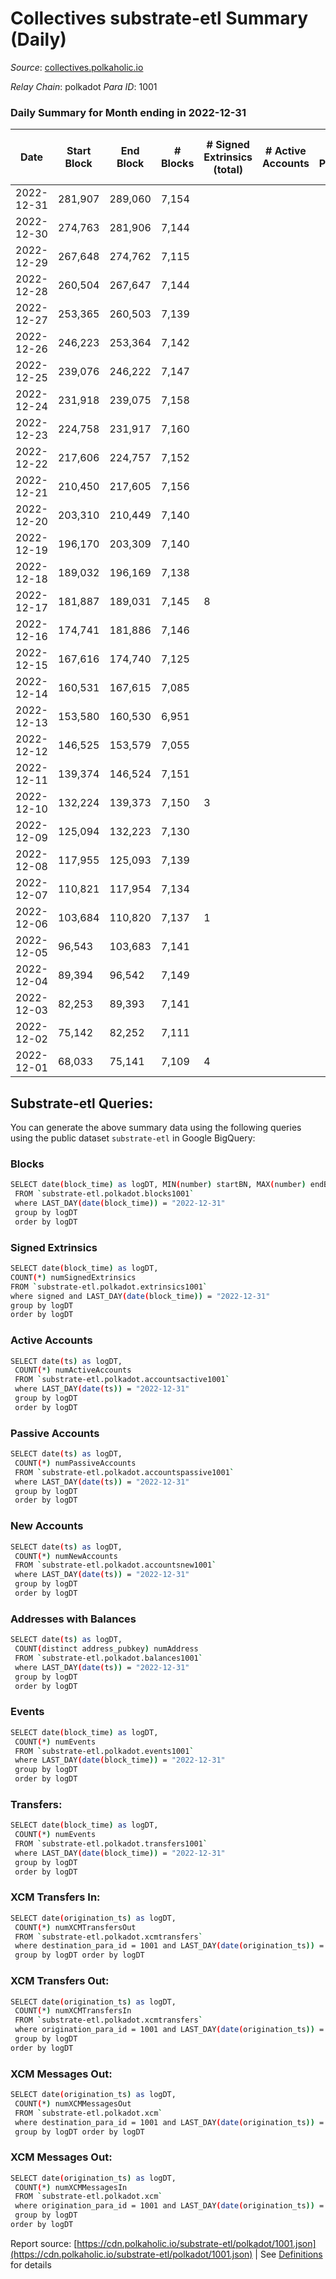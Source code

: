 # Collectives substrate-etl Summary (Daily)

_Source_: [collectives.polkaholic.io](https://collectives.polkaholic.io)

*Relay Chain*: polkadot
*Para ID*: 1001



### Daily Summary for Month ending in 2022-12-31


| Date | Start Block | End Block | # Blocks | # Signed Extrinsics (total) | # Active Accounts | # Passive | # New | # Addresses with Balances | # Events | # Transfers | # XCM Transfers In | # XCM Transfers Out | # XCM In | # XCM Out | Issues | 
| ---- | ----------- | --------- | -------- | --------------------------- | ----------------- | --------- | ----- | ------------------------- | -------- | ----------- | ------------------ | ------------------- | -------- | --------- | ------ |
| 2022-12-31 | 281,907 | 289,060 | 7,154 |  |  |  |  | 17 | 14,312 |   |   |   |  |  |  |
| 2022-12-30 | 274,763 | 281,906 | 7,144 |  |  |  |  |  | 14,292 |   |   |   |  |  |  |
| 2022-12-29 | 267,648 | 274,762 | 7,115 |  |  |  |  |  | 14,234 |   |   |   |  |  |  |
| 2022-12-28 | 260,504 | 267,647 | 7,144 |  |  |  |  |  | 14,292 |   |   |   |  |  |  |
| 2022-12-27 | 253,365 | 260,503 | 7,139 |  |  |  |  |  | 14,282 |   |   |   |  |  |  |
| 2022-12-26 | 246,223 | 253,364 | 7,142 |  |  |  |  |  | 14,294 |   | 1 ($13.52) |   |  |  |  |
| 2022-12-25 | 239,076 | 246,222 | 7,147 |  |  |  |  |  | 14,298 |   |   |   |  |  |  |
| 2022-12-24 | 231,918 | 239,075 | 7,158 |  |  |  |  |  | 14,320 |   |   |   |  |  |  |
| 2022-12-23 | 224,758 | 231,917 | 7,160 |  |  |  |  |  | 14,324 |   |   |   |  |  |  |
| 2022-12-22 | 217,606 | 224,757 | 7,152 |  |  |  |  |  | 14,308 |   |   |   |  |  |  |
| 2022-12-21 | 210,450 | 217,605 | 7,156 |  |  |  |  |  | 14,316 |   |   |   |  |  |  |
| 2022-12-20 | 203,310 | 210,449 | 7,140 |  |  |  |  |  | 14,284 |   |   |   |  |  |  |
| 2022-12-19 | 196,170 | 203,309 | 7,140 |  |  |  |  |  | 14,284 |   |   |   |  |  |  |
| 2022-12-18 | 189,032 | 196,169 | 7,138 |  |  |  |  |  | 14,279 |   |   |   |  |  |  |
| 2022-12-17 | 181,887 | 189,031 | 7,145 | 8 |  |  |  |  | 14,302 |   |   |   |  |  |  |
| 2022-12-16 | 174,741 | 181,886 | 7,146 |  |  |  |  |  | 14,296 |   |   |   |  |  |  |
| 2022-12-15 | 167,616 | 174,740 | 7,125 |  |  |  |  |  | 14,254 |   |   |   |  |  |  |
| 2022-12-14 | 160,531 | 167,615 | 7,085 |  |  |  |  |  | 14,174 |   |   |   |  |  |  |
| 2022-12-13 | 153,580 | 160,530 | 6,951 |  |  |  |  |  | 13,906 |   |   |   |  |  |  |
| 2022-12-12 | 146,525 | 153,579 | 7,055 |  |  |  |  |  | 14,114 |   |   |   |  |  |  |
| 2022-12-11 | 139,374 | 146,524 | 7,151 |  |  |  |  |  | 14,306 |   |   |   |  |  |  |
| 2022-12-10 | 132,224 | 139,373 | 7,150 | 3 |  |  |  |  | 14,307 |   |   |   |  |  |  |
| 2022-12-09 | 125,094 | 132,223 | 7,130 |  |  |  |  |  | 14,264 |   |   |   |  |  |  |
| 2022-12-08 | 117,955 | 125,093 | 7,139 |  |  |  |  |  | 14,282 |   |   |   |  |  |  |
| 2022-12-07 | 110,821 | 117,954 | 7,134 |  |  |  |  |  | 14,272 |   |   |   |  |  |  |
| 2022-12-06 | 103,684 | 110,820 | 7,137 | 1 |  |  |  |  | 14,285 |   | 1 ($6.61) |   |  |  |  |
| 2022-12-05 | 96,543 | 103,683 | 7,141 |  |  |  |  |  | 14,286 |   |   |   |  |  |  |
| 2022-12-04 | 89,394 | 96,542 | 7,149 |  |  |  |  |  | 14,302 |   |   |   |  |  |  |
| 2022-12-03 | 82,253 | 89,393 | 7,141 |  |  |  |  |  | 14,286 |   |   |   |  |  |  |
| 2022-12-02 | 75,142 | 82,252 | 7,111 |  |  |  |  |  | 14,226 |   |   |   |  |  |  |
| 2022-12-01 | 68,033 | 75,141 | 7,109 | 4 |  |  |  |  | 14,254 | 1 ($5.43) | 3 ($44.66) |   |  |  |  |

## Substrate-etl Queries:
You can generate the above summary data using the following queries using the public dataset `substrate-etl` in Google BigQuery:

### Blocks
```bash
SELECT date(block_time) as logDT, MIN(number) startBN, MAX(number) endBN, COUNT(*) numBlocks 
 FROM `substrate-etl.polkadot.blocks1001`  
 where LAST_DAY(date(block_time)) = "2022-12-31" 
 group by logDT 
 order by logDT
```

### Signed Extrinsics
```bash
SELECT date(block_time) as logDT, 
COUNT(*) numSignedExtrinsics 
FROM `substrate-etl.polkadot.extrinsics1001`  
where signed and LAST_DAY(date(block_time)) = "2022-12-31" 
group by logDT 
order by logDT
```

### Active Accounts
```bash
SELECT date(ts) as logDT, 
 COUNT(*) numActiveAccounts 
 FROM `substrate-etl.polkadot.accountsactive1001` 
 where LAST_DAY(date(ts)) = "2022-12-31" 
 group by logDT 
 order by logDT
```

### Passive Accounts
```bash
SELECT date(ts) as logDT, 
 COUNT(*) numPassiveAccounts 
 FROM `substrate-etl.polkadot.accountspassive1001` 
 where LAST_DAY(date(ts)) = "2022-12-31" 
 group by logDT 
 order by logDT
```

### New Accounts
```bash
SELECT date(ts) as logDT, 
 COUNT(*) numNewAccounts 
 FROM `substrate-etl.polkadot.accountsnew1001` 
 where LAST_DAY(date(ts)) = "2022-12-31" 
 group by logDT
 order by logDT
```

### Addresses with Balances
```bash
SELECT date(ts) as logDT,
 COUNT(distinct address_pubkey) numAddress 
 FROM `substrate-etl.polkadot.balances1001` 
 where LAST_DAY(date(ts)) = "2022-12-31" 
 group by logDT 
 order by logDT
```

### Events
```bash
SELECT date(block_time) as logDT, 
 COUNT(*) numEvents 
 FROM `substrate-etl.polkadot.events1001` 
 where LAST_DAY(date(block_time)) = "2022-12-31" 
 group by logDT 
 order by logDT
```

### Transfers:
```bash
SELECT date(block_time) as logDT, 
 COUNT(*) numEvents 
 FROM `substrate-etl.polkadot.transfers1001` 
 where LAST_DAY(date(block_time)) = "2022-12-31" 
 group by logDT 
 order by logDT
```

### XCM Transfers In:
```bash
SELECT date(origination_ts) as logDT, 
 COUNT(*) numXCMTransfersOut 
 FROM `substrate-etl.polkadot.xcmtransfers` 
 where destination_para_id = 1001 and LAST_DAY(date(origination_ts)) = "2022-12-31" 
 group by logDT order by logDT
```

### XCM Transfers Out:
```bash
SELECT date(origination_ts) as logDT, 
 COUNT(*) numXCMTransfersIn 
 FROM `substrate-etl.polkadot.xcmtransfers` 
 where origination_para_id = 1001 and LAST_DAY(date(origination_ts)) = "2022-12-31" 
 group by logDT 
order by logDT
```

### XCM Messages Out:
```bash
SELECT date(origination_ts) as logDT, 
 COUNT(*) numXCMMessagesOut 
 FROM `substrate-etl.polkadot.xcm` 
 where destination_para_id = 1001 and LAST_DAY(date(origination_ts)) = "2022-12-31" 
 group by logDT order by logDT
```

### XCM Messages Out:
```bash
SELECT date(origination_ts) as logDT, 
 COUNT(*) numXCMMessagesIn 
 FROM `substrate-etl.polkadot.xcm` 
 where origination_para_id = 1001 and LAST_DAY(date(origination_ts)) = "2022-12-31" 
 group by logDT 
order by logDT
```


Report source: [https://cdn.polkaholic.io/substrate-etl/polkadot/1001.json](https://cdn.polkaholic.io/substrate-etl/polkadot/1001.json) | See [Definitions](/DEFINITIONS.md) for details

